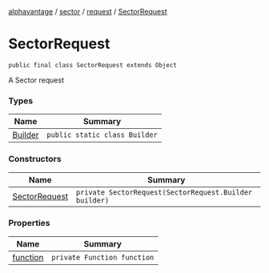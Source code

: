 [alphavantage](../alphavantage/index.md) / [sector](./index.md) / [request](./request.md) / [SectorRequest](./sectorrequest.md)

# SectorRequest

`public final class SectorRequest extends Object`

A Sector request

### Types

|Name|Summary|
|----|-------|
| [Builder](#) | `public static class Builder` |

### Constructors

|Name|Summary|
|----|-------|
| [SectorRequest](./sectorrequest.md) | `private SectorRequest(SectorRequest.Builder builder)` |


### Properties

|Name|Summary|
|----|-------|
| [function](#) | `private Function function` |
